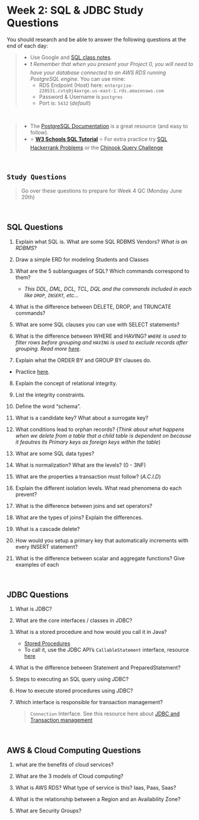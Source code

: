 # Week 2: SQL & JDBC Study Questions
You should research and be able to answer the following questions at the end of each day:

> - Use Google and [SQL class notes](https://github.com/220531-Enterprise/demos/blob/main/2-persistence/sql-notes.md). <br>
> - ❗ *Remember that when you present your Project 0, you will need to have your database connected to an AWS RDS running PostgreSQL engine.* You can use mine: <br>
>   - RDS Endpoint (Host) here: `enterprise-220531.cvtq9j4axrge.us-east-1.rds.amazonaws.com`
>   - Password & Username is `postgres` 
>   - Port is: `5432` (*default*)
<br>

> - The [PostgreSQL Documentation](https://www.postgresqltutorial.com/) is a great resource (and easy to follow).<br>
> - :star: **[W3 Schools SQL Tutorial](https://www.w3schools.com/sql/)**
> :star: For extra practice try [SQL Hackerrank Problems](https://www.hackerrank.com/domains/sql) or the [Chinook Query Challenge]()

<br>

## `Study Questions`
> Go over these questions to prepare for Week 4 QC (Monday June 20th)
<br>

## SQL Questions
1.  Explain what SQL is. What are some SQL RDBMS Vendors? *What is an RDBMS*?
    
2.  Draw a simple ERD for modeling Students and Classes
    
3.  What are the 5 sublanguages of SQL? Which commands correspond to them?
    - *This DDL, DML, DCL, TCL, DQL and the commands included in each like `DROP`, `INSERT`, etc...*
    
4.  What is the difference between DELETE, DROP, and TRUNCATE commands?
    
5.  What are some SQL clauses you can use with SELECT statements?
    
6.  What is the difference between WHERE and HAVING? *`WHERE` is used to filter rows before grouping and `HAVING` is used to exclude records after grouping. Read more [here]( https://www.java67.com/2019/06/difference-between-where-and-having-in-sql.html#ixzz6kwoJQmXd)*.
    
7.  Explain what the ORDER BY and GROUP BY clauses do.
  - Practice [here](https://www.w3schools.com/sql/sql_orderby.asp).
    
8.  Explain the concept of relational integrity.
    
9.  List the integrity constraints.
    
10.  Define the word “schema”.
    
11.  What is a candidate key? What about a surrogate key?
    
12.  What conditions lead to orphan records? (*Think about what happens when we delete from a table that a child table is dependent on because it feautres its Primary keys as foreign keys within the table*)
    
13.  What are some SQL data types?
    
14.  What is normalization? What are the levels? (0 - 3NF)
    
15.  What are the properties a transaction must follow? (*A.C.I.D*)
    
16.  Explain the different isolation levels. What read phenomena do each prevent?
    
17.  What is the difference between joins and set operators?
    
18.  What are the types of joins? Explain the differences.
    
19.  What is a cascade delete?
    
20.  How would you setup a primary key that automatically increments with every INSERT statement?
    
21.  What is the difference between scalar and aggregate functions? Give examples of each

  
<br>
  
## JDBC Questions
1. What is JDBC?

2. What are the core interfaces / classes in JDBC?

3. What is a stored procedure and how would you call it in Java?
    -  [Stored Procedures](https://stackoverflow.com/questions/459457/what-is-a-stored-procedure)
    -  To call it, use the JDBC API’s `CallableStatement` interface, resource [here](https://www.geeksforgeeks.org/how-to-use-callable-statement-in-java-to-call-stored-procedure/)

4. What is the difference between Statement and PreparedStatement?

5. Steps to executing an SQL query using JDBC?

6. How to execute stored procedures using JDBC?

7. Which interface is responsible for transaction management? 
    > `Connection` Interface.  See this resource here about [JDBC and Transaction management](https://www.javatpoint.com/transaction-management-in-jdbc#:~:text=In%20JDBC%2C%20Connection%20interface%20provides%20methods%20to%20manage%20transaction)

<br>

## AWS & Cloud Computing Questions
1. what are the benefits of cloud services?

2. What are the 3 models of Cloud computing?

3. What is AWS RDS? What type of service is this? Iaas, Paas, Saas?

4. What is the relationship between a Region and an Availability Zone?

5. What are Security Groups?
